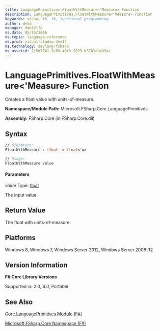 ```yaml
---
title: LanguagePrimitives.FloatWithMeasure<'Measure> Function
description: LanguagePrimitives.FloatWithMeasure<'Measure> Function
keywords: visual f#, f#, functional programming
author: dend
manager: danielfe
ms.date: 05/16/2016
ms.topic: language-reference
ms.prod: visual-studio-dev14
ms.technology: devlang-fsharp
ms.assetid: 7c5d77b1-fe60-40c3-9823-b3701de433ac 
---
```


# LanguagePrimitives.FloatWithMeasure<'Measure> Function

Creates a float value with units-of-measure.

**Namespace/Module Path:** Microsoft.FSharp.Core.LanguagePrimitives

**Assembly:** FSharp.Core (in FSharp.Core.dll)


## Syntax

```fsharp
// Signature:
FloatWithMeasure : float -> float<'u>

// Usage:
FloatWithMeasure value
```

#### Parameters
*value*
Type: [float](https://msdn.microsoft.com/library/3fa76cae-e9b5-4672-8bdf-88ff6dbcf7b8)


The input value.

## Return Value

The float with units-of-measure.

## Platforms
Windows 8, Windows 7, Windows Server 2012, Windows Server 2008 R2


## Version Information
**F# Core Library Versions**

Supported in: 2.0, 4.0, Portable

## See Also
[Core.LanguagePrimitives Module &#40;F&#35;&#41;](Core.LanguagePrimitives-Module-%5BFSharp%5D.md)

[Microsoft.FSharp.Core Namespace &#40;F&#35;&#41;](Microsoft.FSharp.Core-Namespace-%5BFSharp%5D.md)